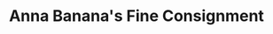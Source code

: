 ---
title: "Anna Banana's Fine Consignment"
url: /boone/anna-bananas-fine-consignment/
shop: charity
---